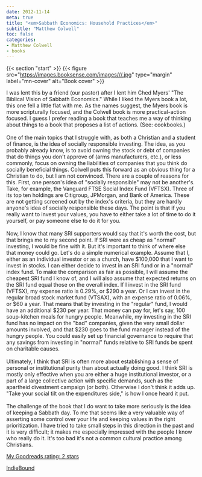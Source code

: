 ```yaml
---
date: 2012-11-14
meta: true
title: "<em>Sabbath Economics: Household Practices</em>"
subtitle: "Matthew Colwell"
toc: false
categories:
- Matthew Colwell
- books
---
```


{{< section "start" >}}
{{< figure src="https://images.booksense.com/images///.jpg" type="margin" label="mn-cover" alt="Book cover" >}}

I was lent this by a friend (our pastor) after I lent him Ched Myers' "The Biblical Vision of Sabbath Economics." While I liked the Myers book a lot, this one fell a little flat with me. As the names suggest, the Myers book is more scripturally focused, and the Colwell book is more practical-action focused. I guess I prefer reading a book that teaches me a way of thinking about things to a book that proposes a list of actions. (See: cookbooks.)<br /><br />One of the main topics that I struggle with, as both a Christian and a student of finance, is the idea of socially responsible investing. The idea, as you probably already know, is to avoid owning the stock or debt of companies that do things you don't approve of (arms manufacturers, etc.), or less commonly, focus on owning the liabilities of companies that you think do socially beneficial things. Colwell puts this forward as an obvious thing for a Christian to do, but I am not convinced. There are a couple of reasons for this. First, one person's idea of "socially responsible" may not be another's. Take, for example, the Vanguard FTSE Social Index Fund (VFTSX). Three of its top ten holdings are Citigroup, JPMorgan, and Bank of America. These are not getting screened out by the index's criteria, but they are hardly anyone's idea of socially responsible these days. The point is that if you really want to invest your values, you have to either take a lot of time to do it yourself, or pay someone else to do it for you. <br /><br />Now, I know that many SRI supporters would say that it's worth the cost, but that brings me to my second point. If SRI were as cheap as "normal" investing, I would be fine with it. But it's important to think of where else that money could go. Let's do a simple numerical example. Assume that I, either as an individual investor or as a church, have $100,000 that I want to invest in stocks. I can either decide to invest in an SRI fund or in a "normal" index fund. To make the comparison as fair as possible, I will assume the cheapest SRI fund I know of, and I will also assume that expected returns on the SRI fund equal those on the overall index. If I invest in the SRI fund (VFTSX), my expense ratio is 0.29%, or $290 a year. Or I can invest in the regular broad stock market fund (VTSAX), with an expense ratio of 0.06%, or $60 a year. That means that by investing in the "regular" fund, I would have an additional $230 per year. That money can pay for, let's say, 100 soup-kitchen meals for hungry people. Meanwhile, my investing in the SRI fund has no impact on the "bad" companies, given the very small dollar amounts involved, and that $230 goes to the fund manager instead of the hungry people. You could easily set up financial governance to require that any savings from investing in "normal" funds relative to SRI funds be spent on charitable causes. <br /><br />Ultimately, I think that SRI is often more about establishing a sense of personal or institutional purity than about actually doing good. I think SRI is mostly only effective when you are either a huge institutional investor, or a part of a large collective action with specific demands, such as the apartheid divestment campaign (or both). Otherwise I don't think it adds up. "Take your social tilt on the expenditures side," is how I once heard it put.<br /><br />The challenge of the book that I do want to take more seriously is the idea of keeping a Sabbath day. To me that seems like a very valuable way of asserting some control over your life and keeping values in the right prioritization. I have tried to take small steps in this direction in the past and it is very difficult; it makes me especially impressed with the people I know who really do it. It's too bad it's not a common cultural practice among Christians.

[My Goodreads rating: 2 stars](https://www.goodreads.com/review/show/450500200)  

[IndieBound](https://www.indiebound.org/book/)

